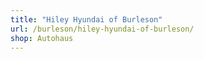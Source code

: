 ```yaml
---
title: "Hiley Hyundai of Burleson"
url: /burleson/hiley-hyundai-of-burleson/
shop: Autohaus
---
```

